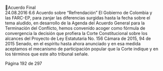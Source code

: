 Acuerdo Final  
24.08.2016 
6.6 Acuerdo sobre “Refrendación” 
El Gobierno de Colombia y las FARC-EP, para zanjar las diferencias surgidas hasta la fecha sobre el tema 
aludido,  en  desarrollo  de  la  Agenda  del  Acuerdo  General  para  la  Terminación  del  Conflicto,  hemos 
convenido acoger como fórmula de convergencia la decisión que profiera la Corte Constitucional sobre 
los alcances del Proyecto de Ley Estatutaria No. 156 Cámara de 2015, 94 de 2015 Senado, en el espíritu 
hasta ahora anunciado y en esa medida aceptamos el mecanismo de participación popular que la Corte 
indique y en los términos que este alto tribunal señale.  
 
 
 
 
 
 
 
 
 
 
 
 
 
 
 
 
 
 
 
 
 
 
 
 
Página 192 de 297 
 

